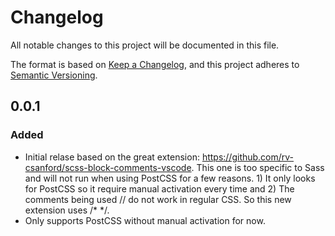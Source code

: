 # Changelog
All notable changes to this project will be documented in this file.

The format is based on [Keep a Changelog](https://keepachangelog.com/en/1.0.0/),
and this project adheres to [Semantic Versioning](https://semver.org/spec/v2.0.0.html).

## 0.0.1
### Added
- Initial relase based on the great extension: https://github.com/rv-csanford/scss-block-comments-vscode. This one is too specific to Sass and will not run when using PostCSS for a few reasons. 1) It only looks for PostCSS so it require manual activation every time and 2) The comments being used // do not work in regular CSS. So this new extension uses /* */.
- Only supports PostCSS without manual activation for now.